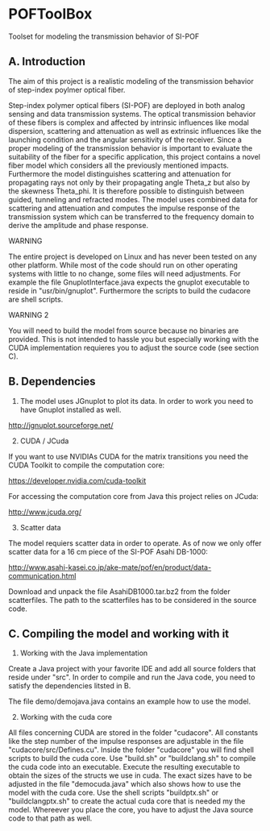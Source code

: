 # POFToolBox
Toolset for modeling the transmission behavior of SI-POF


A. Introduction
------------

The aim of this project is a realistic modeling of the transmission behavior of step-index poylmer optical fiber.

Step-index polymer optical fibers (SI-POF) are deployed in both analog sensing and data transmission systems. 
The optical transmission behavior of these fibers is complex and affected by intrinsic influences like modal dispersion, scattering and attenuation as well as extrinsic influences like the launching condition and the angular sensitivity of the receiver. Since a proper modeling of the transmission behavior is important to evaluate the suitability of the fiber for a specific application, this project contains a novel fiber model which considers all the previously mentioned impacts. Furthermore the model distinguishes scattering and attenuation for propagating rays not only by their propagating angle Theta_z but also by the skewness Theta_phi. It is therefore possible to distinguish between guided, tunneling and refracted modes. The model uses combined data for scattering and attenuation and computes the impulse response of the transmission system which can be transferred to the frequency domain to derive the amplitude and phase response.

WARNING

The entire project is developed on Linux and has never been tested on any other platform. While most of the code should run on other operating systems with little to no change, some files will need adjustments. For example the file GnuplotInterface.java expects the gnuplot executable to reside in "usr/bin/gnuplot". Furthermore the scripts to build the cudacore are shell scripts.

WARNING 2

You will need to build the model from source because no binaries are provided. This is not intended to hassle you but especially working with the CUDA implementation requieres you to adjust the source code (see section C).


B. Dependencies
------------
1. The model uses JGnuplot to plot its data. In order to work you need to have Gnuplot installed as well.

http://jgnuplot.sourceforge.net/

2. CUDA / JCuda

If you want to use NVIDIAs CUDA for the matrix transitions you need the CUDA Toolkit to compile the computation core:

https://developer.nvidia.com/cuda-toolkit

For accessing the computation core from Java this project relies on JCuda:

http://www.jcuda.org/

3. Scatter data

The model requiers scatter data in order to operate. As of now we only offer scatter data for a 16 cm piece of the SI-POF Asahi DB-1000:

http://www.asahi-kasei.co.jp/ake-mate/pof/en/product/data-communication.html

Download and unpack the file AsahiDB1000.tar.bz2 from the folder scatterfiles. The path to the scatterfiles has to be considered in the source code.

C. Compiling the model and working with it
---------------------------------------

1. Working with the Java implementation

Create a Java project with your favorite IDE and add all source folders that reside under "src". In order to compile and run the Java code, you need to satisfy the dependencies litsted in B.

The file demo/demojava.java contains an example how to use the model.

2. Working with the cuda core

All files concerning CUDA are stored in the folder "cudacore". All constants like the step number of the impulse responses are adjustable in the file "cudacore/src/Defines.cu". Inside the folder "cudacore" you will find shell scripts to build the cuda core. Use "build.sh" or "buildclang.sh" to compile the cuda code into an executable. Execute the resulting executable to obtain the sizes of the structs we use in cuda. The exact sizes have to be adjusted in the file "democuda.java" which also shows how to use the model with the cuda core. Use the shell scripts "buildptx.sh" or "buildclangptx.sh" to create the actual cuda core that is needed my the model. Whereever you place the core, you have to adjust the Java source code to that path as well.


